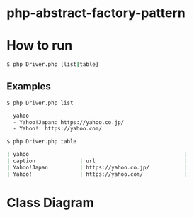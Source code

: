 # php-abstract-factory-pattern

# How to run

```sh
$ php Driver.php [list|table]
```

## Examples

```sh
$ php Driver.php list

- yahoo
  - Yahoo!Japan: https://yahoo.co.jp/
  - Yahoo!: https://yahoo.com/
```

```sh
$ php Driver.php table

| yahoo                                                 |
| caption              | url                            |
| Yahoo!Japan          | https://yahoo.co.jp/           |
| Yahoo!               | https://yahoo.com/             |
```

# Class Diagram

